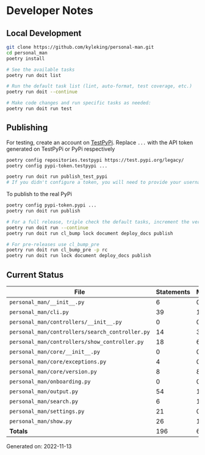 # Developer Notes

## Local Development

```sh
git clone https://github.com/kyleking/personal-man.git
cd personal_man
poetry install

# See the available tasks
poetry run doit list

# Run the default task list (lint, auto-format, test coverage, etc.)
poetry run doit --continue

# Make code changes and run specific tasks as needed:
poetry run doit run test
```

## Publishing

For testing, create an account on [TestPyPi](https://test.pypi.org/legacy/). Replace `...` with the API token generated on TestPyPi or PyPi respectively

```sh
poetry config repositories.testpypi https://test.pypi.org/legacy/
poetry config pypi-token.testpypi ...

poetry run doit run publish_test_pypi
# If you didn't configure a token, you will need to provide your username and password to publish
```

To publish to the real PyPi

```sh
poetry config pypi-token.pypi ...
poetry run doit run publish

# For a full release, triple check the default tasks, increment the version, rebuild documentation (twice), and publish!
poetry run doit run --continue
poetry run doit run cl_bump lock document deploy_docs publish

# For pre-releases use cl_bump_pre
poetry run doit run cl_bump_pre -p rc
poetry run doit run lock document deploy_docs publish
```

## Current Status

<!-- {cts} COVERAGE -->
| File                                            |   Statements |   Missing |   Excluded | Coverage   |
|-------------------------------------------------|--------------|-----------|------------|------------|
| `personal_man/__init__.py`                      |            6 |         0 |          0 | 100.0%     |
| `personal_man/cli.py`                           |           39 |        17 |          0 | 56.4%      |
| `personal_man/controllers/__init__.py`          |            0 |         0 |          0 | 100.0%     |
| `personal_man/controllers/search_controller.py` |           14 |         3 |          0 | 78.6%      |
| `personal_man/controllers/show_controller.py`   |           18 |         6 |          0 | 66.7%      |
| `personal_man/core/__init__.py`                 |            0 |         0 |          0 | 100.0%     |
| `personal_man/core/exceptions.py`               |            4 |         0 |          0 | 100.0%     |
| `personal_man/core/version.py`                  |            8 |         8 |          0 | 0.0%       |
| `personal_man/onboarding.py`                    |            0 |         0 |          0 | 100.0%     |
| `personal_man/output.py`                        |           54 |        18 |          0 | 66.7%      |
| `personal_man/search.py`                        |            6 |         1 |          0 | 83.3%      |
| `personal_man/settings.py`                      |           21 |         0 |          0 | 100.0%     |
| `personal_man/show.py`                          |           26 |        15 |          0 | 42.3%      |
| **Totals**                                      |          196 |        68 |          0 | 65.3%      |

Generated on: 2022-11-13
<!-- {cte} -->
